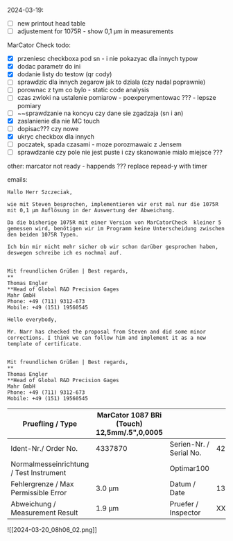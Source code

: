2024-03-19:
- [ ] new printout head table 
- [ ] adjustement for 1075R - show 0,1 µm in measurements

MarCator Check todo:
- [x] przeniesc checkboxa pod sn - i nie pokazyac dla innych typow
- [x] dodac parametr do ini
- [x] dodanie listy do testow (qr cody)
- [ ] sprawdzic dla innych zegarow jak to dziala (czy nadal poprawnie)
- [ ] porownac z tym co bylo - static code analysis
- [ ] czas zwloki na ustalenie pomiarow - poexperymentowac ??? - lepsze pomiary
- [ ] ~~sprawdzanie na koncyu czy dane sie zgadzaja (sn i an)
- [x] zaslanienie dla nie MC touch
- [ ] dopisac??? czy nowe
- [x] ukryc checkbox dla innych
- [ ] poczatek, spada czasami - moze porozmawaic z Jensem
- [ ] sprawdzanie czy pole nie jest puste i czy skanowanie mialo miejsce ???

other:
marcator not ready - happends
??? replace  repead-y with timer


emails:

```
Hallo Herr Szczeciak,

wie mit Steven besprochen, implementieren wir erst mal nur die 1075R mit 0,1 µm Auflösung in der Auswertung der Abweichung.

Da die bisherige 1075R mit einer Version von MarCatorCheck  kleiner 5 gemessen wird, benötigen wir im Programm keine Unterscheidung zwischen den beiden 1075R Typen.

Ich bin mir nicht mehr sicher ob wir schon darüber gesprochen haben, deswegen schreibe ich es nochmal auf.

  
Mit freundlichen Grüßen | Best regards,  
**  
Thomas Engler  
**Head of Global R&D Precision Gages  
Mahr GmbH  
Phone: +49 (711) 9312-673  
Mobile: +49 (151) 19560545
```

```
Hello everybody,

Mr. Narr has checked the proposal from Steven and did some minor corrections. I think we can follow him and implement it as a new template of certificate.

  
Mit freundlichen Grüßen | Best regards,  
**  
Thomas Engler  
**Head of Global R&D Precision Gages  
Mahr GmbH  
Phone: +49 (711) 9312-673  
Mobile: +49 (151) 19560545
```

| Pruefling / Type                        | MarCator 1087 BRi (Touch) 12,5mm/.5",0,0005 |                         |          |
|-----------------------------------------|---------------------------------------------|-------------------------|----------|
| Ident-Nr./ Order No.                    | 4337870                                     | Serien-Nr. / Serial No. | 42030001 |
| Normalmesseinrichtung / Test Instrument |                                             | Optimar100              |          |
| Fehlergrenze / Max Permissible Error    | 3.0 µm                                      | Datum / Date            | 13.3.24  |
| Abweichung / Measurement Result         | 1.9 µm                                      | Pruefer / Inspector     | XXXXXX   |
![[2024-03-20_08h06_02.png]]